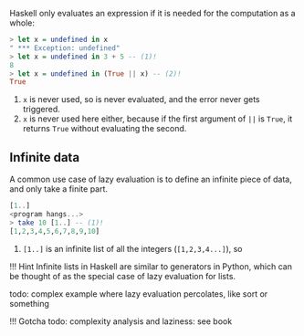 Haskell only evaluates an expression if it is needed for the computation as a whole:

```hs title="repl example"
> let x = undefined in x
" *** Exception: undefined"
> let x = undefined in 3 + 5 -- (1)!
8
> let x = undefined in (True || x) -- (2)!
True
```

1. `x` is never used, so is never evaluated, and the error never gets triggered.
2. `x` is never used here either, because if the first argument of `||` is `True`, it returns `True` without evaluating the second.

## Infinite data

A common use case of lazy evaluation is to define an infinite piece of data, and only take a finite part.

```hs title="repl example"
[1..]
<program hangs...>
> take 10 [1..] -- (1)!
[1,2,3,4,5,6,7,8,9,10]
```

1. `[1..]` is an infinite list of all the integers (`[1,2,3,4...]`), so 

!!! Hint
    Infinite lists in Haskell are similar to generators in Python, which can be thought of as the special case of lazy evaluation for lists.


todo:
    complex example where lazy evaluation percolates, like sort or something

!!! Gotcha
    todo: complexity analysis and laziness: see book